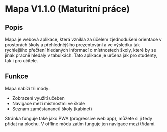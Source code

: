 # Mapa V1.1.0 (Maturitní práce)
## Popis
Mapa je webová aplikace, která vznikla za účelem zjednodušení orientace v prostorách školy
a přehlednějšího prezentování a ve výsledku tak rychlejšího přečtení hledaných informací
o místnostech školy, které by se jinak pracně hledaly v tabulkách. Tato aplikace je určena jak pro studenty, tak i pro učitele.

## Funkce
Mapa nabízí tři módy: 
- Zobrazení využití učeben
- Navigace mezi místnostmi ve škole
- Seznam zaměstananců školy (kabinet)

Stránka funguje také jako PWA (progressive web app), můžete si ji tedy přidat na plochu. V offline módu zatím funguje jen navigace mezi třídami.
